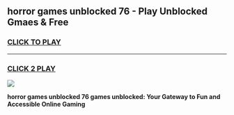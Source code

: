 
## horror games unblocked 76 - Play Unblocked Gmaes & Free
<h3>
<a href="https://premium.freeplayer.one?title=horror_games_unblocked_76&ref=19F">CLICK TO PLAY</a></h3>
<hr>

<h3>
<a href="https://premium.freeplayer.one?title=horror_games_unblocked_76&ref=19F">CLICK 2 PLAY</a>
  
</h3>

<a href="https://premium.freeplayer.one?title=horror_games_unblocked_76&ref=19F/"><img src="https://clearcache.store/games.png"></a>


**horror games unblocked 76 games unblocked: Your Gateway to Fun and Accessible Online Gaming**
